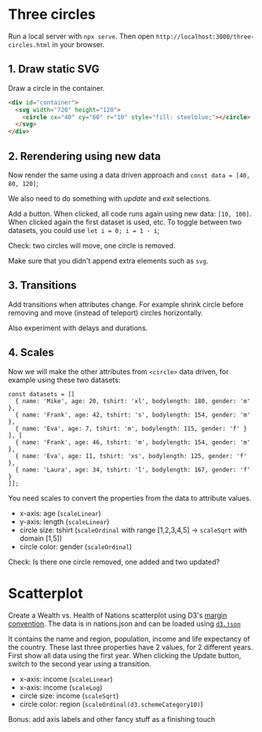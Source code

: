 # Three circles

Run a local server with `npx serve`. Then open `http://localhost:3000/three-circles.html` in your browser.

## 1. Draw static SVG

Draw a circle in the container.

```html
<div id="container">
  <svg width="720" height="120">
    <circle cx="40" cy="60" r="10" style="fill: steelblue;"></circle>
  </svg>
</div>
```

## 2. Rerendering using new data

Now render the same using a data driven approach and `const data = [40, 80, 120]`;

We also need to do something with _update_ and _exit_ selections.

Add a button. When clicked, all code runs again using new data: `[10, 100]`.
When clicked again the first dataset is used, etc.
To toggle between two datasets, you could use `let i = 0; i = 1 - i`;

Check: two circles will move, one circle is removed.

Make sure that you didn't append extra elements such as `svg`.

## 3. Transitions

Add transitions when attributes change. For example shrink circle before removing and move (instead of teleport) circles horizontally.

Also experiment with delays and durations.

## 4. Scales

Now we will make the other attributes from `<circle>` data driven, for example using these two datasets:

```
const datasets = [[
  { name: 'Mike', age: 20, tshirt: 'xl', bodylength: 180, gender: 'm' },
  { name: 'Frank', age: 42, tshirt: 's', bodylength: 154, gender: 'm' },
  { name: 'Eva', age: 7, tshirt: 'm', bodylength: 115, gender: 'f' }
], [
  { name: 'Frank', age: 46, tshirt: 'm', bodylength: 154, gender: 'm' },
  { name: 'Eva', age: 11, tshirt: 'xs', bodylength: 125, gender: 'f' },
  { name: 'Laura', age: 34, tshirt: 'l', bodylength: 167, gender: 'f' }
]];
```

You need scales to convert the properties from the data to attribute values.

- x-axis: age (`scaleLinear`)
- y-axis: length (`scaleLinear`)
- circle size: tshirt (`scaleOrdinal` with range [1,2,3,4,5] -> `scaleSqrt` with domain [1,5])
- circle color: gender (`scaleOrdinal`)

Check: Is there one circle removed, one added and two updated?

# Scatterplot

Create a Wealth vs. Health of Nations scatterplot using D3's [margin convention](https://bl.ocks.org/mbostock/3019563).
The data is in nations.json and can be loaded using [`d3.json`](https://github.com/d3/d3-request/blob/master/README.md#json)

It contains the name and region, population, income and life expectancy of the country. These last three properties have 2 values, for 2 different years.
First show all data using the first year. When clicking the Update button, switch to the second year using a transition.

- x-axis: income (`scaleLinear`)
- x-axis: income (`scaleLog`)
- circle size: income (`scaleSqrt`)
- circle color: region (`scaleOrdinal(d3.schemeCategory10)`)

Bonus: add axis labels and other fancy stuff as a finishing touch

